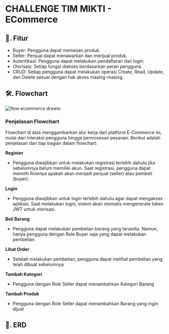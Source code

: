 # CHALLENGE TIM MIKTI - ECommerce

## 🎯. Fitur
- Buyer: Pengguna dapat memesan produk.
- Seller: Penjual dapat menawarkan dan menjual produk.
- Autentikasi: Pengguna dapat melakukan pendaftaran dan login.
- Otorisasi: Setiap fungsi diakses berdasarkan peran pengguna.
- CRUD: Setiap pengguna dapat melakukan operasi Create, Read, Update, dan Delete sesuai dengan hak akses masing-masing.

## 🛠️. Flowchart
![flow ecommerce drawio](https://github.com/KyunKyuu/ecommerce_api/assets/57865250/81574029-76cb-4440-ab61-b449aa870799)

### Penjelasan Flowchart
Flowchart di atas menggambarkan alur kerja dari platform E-Commerce ini, mulai dari interaksi pengguna hingga pemrosesan pesanan. Berikut adalah penjelasan dari tiap bagian dalam flowchart:

**Register**
- Pengguna diwajibkan untuk melakukan registrasi terlebih dahulu jika sebelumnya belum memiliki akun. Saat registrasi, pengguna dapat memilih Rolenya apakah akan menjadi penjual (seller) atau pembeli (buyer).

**Login**
- Pengguna diwajibkan untuk login terlebih dahulu agar dapat mengakses aplikasi. Saat melakukan login, sistem akan otomatis mengenerate token JWT untuk otorisasi.

**Beli Barang**
- Pengguna dapat melakukan pembelian barang yang tersedia. Namun, hanya pengguna dengan Role Buyer saja yang dapat melakukan pembelian.

**Lihat Order**
- Setelah melakukan pembelian, pengguna dapat melihat pembelian yang telah dibuat sebelumnya

**Tambah Kategori**
- Pengguna dengan Role Seller dapat menambahkan Kategori Barang

**Tambah Produk**
- Pengguna dengan Role Seller dapat menambahkan Barang yang ingin dijual


## 💾. ERD



